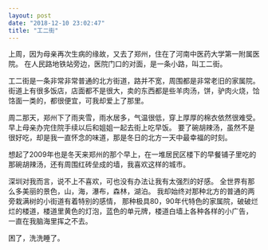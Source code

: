 ```yaml
---
layout: post
date: "2018-12-10 23:02:47"
title: "工二街"
---
```


上周，因为母亲再次生病的缘故，又去了郑州，住在了河南中医药大学第一附属医院。
在人民路地铁站旁边，医院门口的对面，是一条小路，叫工二街。

工二街是一条非常非常普通的北方街道，路并不宽，周围都是非常老旧的家属院。
街道上有很多饭店，店面都不是很大，卖的东西都是些羊肉汤，饼，驴肉火烧，饸饹面一类的，都很便宜，可我却爱上了那里。

周二那天，郑州下了雨夹雪，雨水居多，气温很低，穿上厚厚的棉衣依然很难受。
早上母亲办完住院手续以后和姐姐一起去街上吃早饭。
要了碗胡辣汤，虽然不是很好吃，却是我一直怀念的味道，那是冬日的北方一天中最幸福的时刻。

想起了2009年也是冬天来郑州的那个早上，在一堆居民区楼下的早餐铺子里吃的那碗胡辣汤，还有周围红砖垒成的墙，我喜欢这样的城市。

深圳对我而言，说不上不喜欢，可也没有办法让我有太强烈的好感。
全世界有那么多美丽的景色，山，海，瀑布，森林，湖泊。
我却始终对那种北方的普通的两旁栽满树的小街道有着特别的感情，
那种极具80，90年代特色的家属院，破破烂烂的楼道，楼道里黄色的灯泡，蓝色的单元牌，楼道白墙上各种各样的小广告，
一直在我脑海里挥之不去。
 
困了，洗洗睡了。